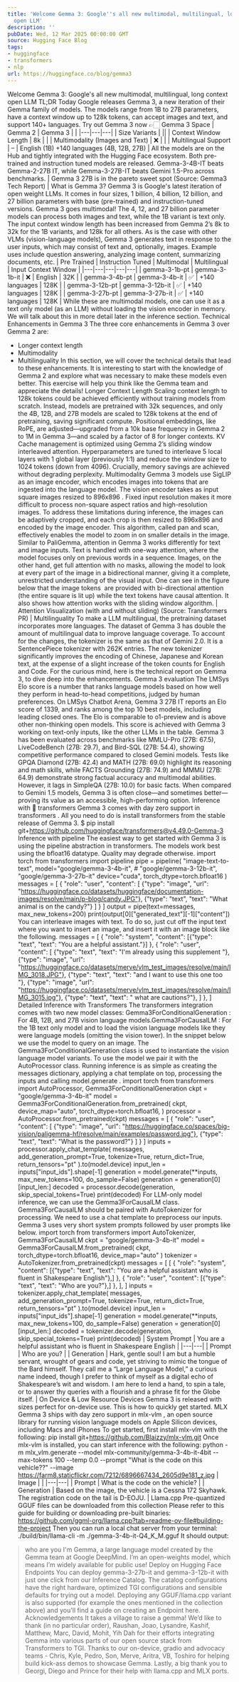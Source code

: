 ```yaml
---
title: 'Welcome Gemma 3: Google''s all new multimodal, multilingual, long context
  open LLM'
description: ''
pubDate: Wed, 12 Mar 2025 00:00:00 GMT
source: Hugging Face Blog
tags:
- huggingface
- transformers
- nlp
url: https://huggingface.co/blog/gemma3
---
```


Welcome Gemma 3: Google's all new multimodal, multilingual, long context open LLM
TL;DR
Today Google releases Gemma 3, a new iteration of their Gemma family of models. The models range from 1B to 27B parameters, have a context window up to 128k tokens, can accept images and text, and support 140+ languages.
Try out Gemma 3 now 👉🏻 Gemma 3 Space
| Gemma 2 | Gemma 3 | |
|---|---|---|
| Size Variants | ||
| Context Window Length | 8k | |
| Multimodality (Images and Text) | ❌ | |
| Multilingual Support | – | English (1B) +140 languages (4B, 12B, 27B) |
All the models are on the Hub and tightly integrated with the Hugging Face ecosystem.
Both pre-trained and instruction tuned models are released. Gemma-3-4B-IT beats Gemma-2-27B IT, while Gemma-3-27B-IT beats Gemini 1.5-Pro across benchmarks.
| Gemma 3 27B is in the pareto sweet spot (Source: Gemma3 Tech Report) |
What is Gemma 3?
Gemma 3 is Google's latest iteration of open weight LLMs. It comes in four sizes, 1 billion, 4 billion, 12 billion, and 27 billion parameters with base (pre-trained) and instruction-tuned versions. Gemma 3 goes multimodal! The 4, 12, and 27 billion parameter models can process both images and text, while the 1B variant is text only.
The input context window length has been increased from Gemma 2’s 8k to 32k for the 1B variants, and 128k for all others. As is the case with other VLMs (vision-language models), Gemma 3 generates text in response to the user inputs, which may consist of text and, optionally, images. Example uses include question answering, analyzing image content, summarizing documents, etc.
| Pre Trained | Instruction Tuned | Multimodal | Multilingual | Input Context Window |
|---|---|---|---|---|
| gemma-3-1b-pt | gemma-3-1b-it | ❌ | English | 32K |
| gemma-3-4b-pt | gemma-3-4b-it | ✅ | +140 languages | 128K |
| gemma-3-12b-pt | gemma-3-12b-it | ✅ | +140 languages | 128K |
| gemma-3-27b-pt | gemma-3-27b-it | ✅ | +140 languages | 128K |
While these are multimodal models, one can use it as a text only model (as an LLM) without loading the vision encoder in memory. We will talk about this in more detail later in the inference section.
Technical Enhancements in Gemma 3
The three core enhancements in Gemma 3 over Gemma 2 are:
- Longer context length
- Multimodality
- Multilinguality
In this section, we will cover the technical details that lead to these enhancements. It is interesting to start with the knowledge of Gemma 2 and explore what was necessary to make these models even better. This exercise will help you think like the Gemma team and appreciate the details!
Longer Context Length
Scaling context length to 128k tokens could be achieved efficiently without training models from scratch. Instead, models are pretrained with 32k sequences, and only the 4B, 12B, and 27B models are scaled to 128k tokens at the end of pretraining, saving significant compute. Positional embeddings, like RoPE, are adjusted—upgraded from a 10k base frequency in Gemma 2 to 1M in Gemma 3—and scaled by a factor of 8 for longer contexts.
KV Cache management is optimized using Gemma 2’s sliding window interleaved attention. Hyperparameters are tuned to interleave 5 local layers with 1 global layer (previously 1:1) and reduce the window size to 1024 tokens (down from 4096). Crucially, memory savings are achieved without degrading perplexity.
Multimodality
Gemma 3 models use SigLIP as an image encoder, which encodes images into tokens that are ingested into the language model. The vision encoder takes as input square images resized to 896x896
. Fixed input resolution makes it more difficult to process non-square aspect ratios and high-resolution images. To address these limitations during inference, the images can be adaptively cropped, and each crop is then resized to 896x896
and encoded by the image encoder. This algorithm, called pan and scan, effectively enables the model to zoom in on smaller details in the image.
Similar to PaliGemma, attention in Gemma 3 works differently for text and image inputs. Text is handled with one-way attention, where the model focuses only on previous words in a sequence. Images, on the other hand, get full attention with no masks, allowing the model to look at every part of the image in a bidirectional manner, giving it a complete, unrestricted understanding of the visual input.
One can see in the figure below that the image tokens <img>
are provided with bi-directional attention (the entire square is lit up) while the text tokens have causal attention. It also shows how attention works with the sliding window algorithm.
| Attention Visualization (with and without sliding) (Source: Transformers PR) |
Multilinguality
To make a LLM multilingual, the pretraining dataset incorporates more languages. The dataset of Gemma 3 has double the amount of multilingual data to improve language coverage.
To account for the changes, the tokenizer is the same as that of Gemini 2.0. It is a SentencePiece tokenizer with 262K entries. The new tokenizer significantly improves the encoding of Chinese, Japanese and Korean text, at the expense of a slight increase of the token counts for English and Code.
For the curious mind, here is the technical report on Gemma 3, to dive deep into the enhancements.
Gemma 3 evaluation
The LMSys Elo score is a number that ranks language models based on how well they perform in head-to-head competitions, judged by human preferences. On LMSys Chatbot Arena, Gemma 3 27B IT reports an Elo score of 1339, and ranks among the top 10 best models, including leading closed ones. The Elo is comparable to o1-preview and is above other non-thinking open models. This score is achieved with Gemma 3 working on text-only inputs, like the other LLMs in the table.
Gemma 3 has been evaluated across benchmarks like MMLU-Pro (27B: 67.5), LiveCodeBench (27B: 29.7), and Bird-SQL (27B: 54.4), showing competitive performance compared to closed Gemini models. Tests like GPQA Diamond (27B: 42.4) and MATH (27B: 69.0) highlight its reasoning and math skills, while FACTS Grounding (27B: 74.9) and MMMU (27B: 64.9) demonstrate strong factual accuracy and multimodal abilities. However, it lags in SimpleQA (27B: 10.0) for basic facts. When compared to Gemini 1.5 models, Gemma 3 is often close—and sometimes better—proving its value as an accessible, high-performing option.
Inference with 🤗 transformers
Gemma 3 comes with day zero support in transformers
. All you need to do is install transformers
from the stable release of Gemma 3.
$ pip install git+https://github.com/huggingface/transformers@v4.49.0-Gemma-3
Inference with pipeline
The easiest way to get started with Gemma 3 is using the pipeline
abstraction in transformers.
The models work best using the
bfloat16
datatype. Quality may degrade otherwise.
import torch
from transformers import pipeline
pipe = pipeline(
"image-text-to-text",
model="google/gemma-3-4b-it", # "google/gemma-3-12b-it", "google/gemma-3-27b-it"
device="cuda",
torch_dtype=torch.bfloat16
)
messages = [
{
"role": "user",
"content": [
{"type": "image", "url": "https://huggingface.co/datasets/huggingface/documentation-images/resolve/main/p-blog/candy.JPG"},
{"type": "text", "text": "What animal is on the candy?"}
]
}
]
output = pipe(text=messages, max_new_tokens=200)
print(output[0]["generated_text"][-1]["content"])
You can interleave images with text. To do so, just cut off the input text where you want to insert an image, and insert it with an image block like the following.
messages = [
{
"role": "system",
"content": [{"type": "text", "text": "You are a helpful assistant."}]
},
{
"role": "user",
"content": [
{"type": "text", "text": "I'm already using this supplement "},
{"type": "image", "url": "https://huggingface.co/datasets/merve/vlm_test_images/resolve/main/IMG_3018.JPG"},
{"type": "text", "text": "and I want to use this one too "},
{"type": "image", "url": "https://huggingface.co/datasets/merve/vlm_test_images/resolve/main/IMG_3015.jpg"},
{"type": "text", "text": " what are cautions?"},
]
},
]
Detailed Inference with Transformers
The transformers integration comes with two new model classes:
Gemma3ForConditionalGeneration
: For 4B, 12B, and 27B vision language models.Gemma3ForCausalLM
: For the 1B text only model and to load the vision language models like they were language models (omitting the vision tower).
In the snippet below we use the model to query on an image. The Gemma3ForConditionalGeneration
class is used to instantiate the vision language model variants. To use the model we pair it with the AutoProcessor
class. Running inference is as simple as creating the messages
dictionary, applying a chat template on top, processing the inputs and calling model.generate
.
import torch
from transformers import AutoProcessor, Gemma3ForConditionalGeneration
ckpt = "google/gemma-3-4b-it"
model = Gemma3ForConditionalGeneration.from_pretrained(
ckpt, device_map="auto", torch_dtype=torch.bfloat16,
)
processor = AutoProcessor.from_pretrained(ckpt)
messages = [
{
"role": "user",
"content": [
{"type": "image", "url": "https://huggingface.co/spaces/big-vision/paligemma-hf/resolve/main/examples/password.jpg"},
{"type": "text", "text": "What is the password?"}
]
}
]
inputs = processor.apply_chat_template(
messages, add_generation_prompt=True, tokenize=True,
return_dict=True, return_tensors="pt"
).to(model.device)
input_len = inputs["input_ids"].shape[-1]
generation = model.generate(**inputs, max_new_tokens=100, do_sample=False)
generation = generation[0][input_len:]
decoded = processor.decode(generation, skip_special_tokens=True)
print(decoded)
For LLM-only model inference, we can use the Gemma3ForCausalLM
class. Gemma3ForCausalLM
should be paired with AutoTokenizer for processing. We need to use a chat template to preprocess our inputs. Gemma 3 uses very short system prompts followed by user prompts like below.
import torch
from transformers import AutoTokenizer, Gemma3ForCausalLM
ckpt = "google/gemma-3-4b-it"
model = Gemma3ForCausalLM.from_pretrained(
ckpt, torch_dtype=torch.bfloat16, device_map="auto"
)
tokenizer = AutoTokenizer.from_pretrained(ckpt)
messages = [
[
{
"role": "system",
"content": [{"type": "text", "text": "You are a helpful assistant who is fluent in Shakespeare English"},]
},
{
"role": "user",
"content": [{"type": "text", "text": "Who are you?"},]
},
],
]
inputs = tokenizer.apply_chat_template(
messages, add_generation_prompt=True, tokenize=True,
return_dict=True, return_tensors="pt"
).to(model.device)
input_len = inputs["input_ids"].shape[-1]
generation = model.generate(**inputs, max_new_tokens=100, do_sample=False)
generation = generation[0][input_len:]
decoded = tokenizer.decode(generation, skip_special_tokens=True)
print(decoded)
| System Prompt | You are a helpful assistant who is fluent in Shakespeare English |
|---|---|
| Prompt | Who are you? |
| Generation | Hark, gentle soul! I am but a humble servant, wrought of gears and code, yet striving to mimic the tongue of the Bard himself. They call me a “Large Language Model,” a curious name indeed, though I prefer to think of myself as a digital echo of Shakespeare’s wit and wisdom. I am here to lend a hand, to spin a tale, or to answer thy queries with a flourish and a phrase fit for the Globe itself. |
On Device & Low Resource Devices
Gemma 3 is released with sizes perfect for on-device use. This is how to quickly get started.
MLX
Gemma 3 ships with day zero support in mlx-vlm
, an open source library for running vision language models on Apple Silicon devices, including Macs and iPhones
To get started, first install mlx-vlm
with the following:
pip install git+https://github.com/Blaizzy/mlx-vlm.git
Once mlx-vlm
is installed, you can start inference with the following:
python -m mlx_vlm.generate --model mlx-community/gemma-3-4b-it-4bit --max-tokens 100 --temp 0.0 --prompt "What is the code on this vehicle??"
--image https://farm8.staticflickr.com/7212/6896667434_2605d9e181_z.jpg
| Image | |
|---|---|
| Prompt | What is the code on the vehicle? |
| Generation | Based on the image, the vehicle is a Cessna 172 Skyhawk. The registration code on the tail is D-EOJU. |
Llama.cpp
Pre-quantized GGUF files can be downloaded from this collection
Please refer to this guide for building or downloading pre-built binaries: https://github.com/ggml-org/llama.cpp?tab=readme-ov-file#building-the-project
Then you can run a local chat server from your terminal:
./build/bin/llama-cli -m ./gemma-3-4b-it-Q4_K_M.gguf
It should output:
> who are you
I'm Gemma, a large language model created by the Gemma team at Google DeepMind. I’m an open-weights model, which means I’m widely available for public use!
Deploy on Hugging Face Endpoints
You can deploy gemma-3-27b-it
and gemma-3-12b-it
with just one click from our Inference Catalog. The catalog configurations have the right hardware, optimized TGI configurations and sensible defaults for trying out a model.
Deploying any GGUF/llama.cpp variant is also supported (for example the ones mentioned in the collection above) and you'll find a guide on creating an Endpoint here.
Acknowledgements
It takes a village to raise a gemma! We’d like to thank (in no particular order), Raushan, Joao, Lysandre, Kashif, Matthew, Marc, David, Mohit, Yih Dah for their efforts integrating Gemma into various parts of our open source stack from Transformers to TGI.
Thanks to our on-device, gradio and advocacy teams - Chris, Kyle, Pedro, Son, Merve, Aritra, VB, Toshiro for helping build kick-ass demos to showcase Gemma.
Lastly, a big thank you to Georgi, Diego and Prince for their help with llama.cpp and MLX ports.
